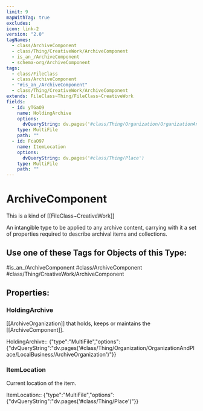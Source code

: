 ```yaml
---
limit: 9
mapWithTag: true
excludes: 
icon: link-2
version: "2.0"
tagNames:
  - class/ArchiveComponent
  - class/Thing/CreativeWork/ArchiveComponent
  - is_an_/ArchiveComponent
  - schema-org/ArchiveComponent
tags:
  - class/FileClass
  - class/ArchiveComponent
  - "#is_an_/ArchiveComponent"
  - class/Thing/CreativeWork/ArchiveComponent
extends: FileClass~Thing/FileClass~CreativeWork
fields:
  - id: yTGaO9
    name: HoldingArchive
    options:
      dvQueryString: dv.pages('#class/Thing/Organization/OrganizationAndPlace/LocalBusiness/ArchiveOrganization')
    type: MultiFile
    path: ""
  - id: FcaO97
    name: ItemLocation
    options:
      dvQueryString: dv.pages('#class/Thing/Place')
    type: MultiFile
    path: ""
---
```


# ArchiveComponent
This is a kind of [[FileClass~CreativeWork]]

An intangible type to be applied to any archive content, carrying with it a set of properties required to describe archival items and collections.


## Use one of these Tags for Objects of this Type:

#is_an_/ArchiveComponent
#class/ArchiveComponent
#class/Thing/CreativeWork/ArchiveComponent

## Properties:

### HoldingArchive
[[ArchiveOrganization]] that holds, keeps or maintains the [[ArchiveComponent]].

HoldingArchive:: {"type":"MultiFile","options":{"dvQueryString":"dv.pages('#class/Thing/Organization/OrganizationAndPlace/LocalBusiness/ArchiveOrganization')"}}

### ItemLocation
Current location of the item.

ItemLocation:: {"type":"MultiFile","options":{"dvQueryString":"dv.pages('#class/Thing/Place')"}}



